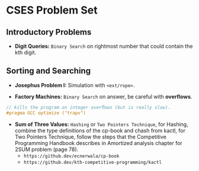 # CSES Problem Set

## Introductory Problems

* __Digit Queries:__ `Binary Search` on rightmost number that could contain the kth digit.

## Sorting and Searching

* __Josephus Problem I:__ Simulation with `<ext/rope>`.

* __Factory Machines:__ `Binary Search` on answer, be careful with **overflows**.

```C++
// kills the program on integer overﬂows (but is really slow).
#pragma GCC optimize ("trapv")
```

* __Sum of Three Values:__ `Hashing` or `Two Pointers Technique`, for Hashing, combine the type definitions of the cp-book and chash from kactl, for Two Pointers Technique, follow the steps that the Competitive Programming Handbook describes in Amortized analysis chapter for 2SUM problem (page 78).
    * `https://github.dev/ecnerwala/cp-book`
    * `https://github.dev/kth-competitive-programming/kactl`
